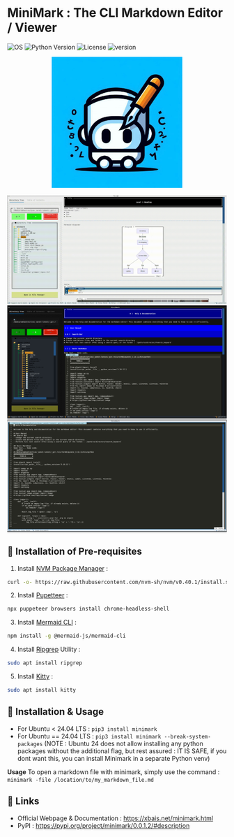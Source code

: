 # MiniMark : The CLI Markdown Editor / Viewer
![OS](https://img.shields.io/badge/OS-Linux-green) ![Python Version](https://img.shields.io/pypi/pyversions/minimark) ![License](https://img.shields.io/github/license/xbais/minimark) ![version](https://img.shields.io/pypi/v/minimark)

<p align="center">
  <img src="./_resources/logo.jpeg" alt="Sublime's custom image" style='width:300px'/>
</p>

![Light Mode](_resources/light-mode.png)
![Dark Mode](_resources/dark-mode.png)
![Markdown Editor](_resources/markdown-editor.png)

## 🔷 Installation of Pre-requisites
1. Install [NVM Package Manager](https://github.com/nvm-sh/nvm) : 
  ```bash
  curl -o- https://raw.githubusercontent.com/nvm-sh/nvm/v0.40.1/install.sh | bash
  ```
2. Install [Pupetteer](https://pptr.dev) : 
  ```bash
  npx puppeteer browsers install chrome-headless-shell
  ```
3. Install [Mermaid CLI](https://github.com/mermaid-js/mermaid-cli) : 
  ```bash
  npm install -g @mermaid-js/mermaid-cli
  ```
4. Install [Ripgrep](https://github.com/BurntSushi/ripgrep) Utility :
  ```bash
  sudo apt install ripgrep
  ```
5. Install [Kitty](https://sw.kovidgoyal.net/kitty/) :
  ```bash
  sudo apt install kitty
  ```
## 🔷 Installation & Usage
- For Ubuntu < 24.04 LTS : `pip3 install minimark`
- For Ubuntu == 24.04 LTS : `pip3 install minimark --break-system-packages` (NOTE : Ubuntu 24 does not allow installing any python packages without the additional flag, but rest assured : IT IS SAFE, if you dont want this, you can install Minimark in a separate Python venv)

**Usage**
To open a markdown file with minimark, simply use the command : `minimark -file /location/to/my_markdown_file.md`

## 🔷 Links
- Official Webpage & Documentation : https://xbais.net/minimark.html
- PyPI : https://pypi.org/project/minimark/0.0.1.2/#description
